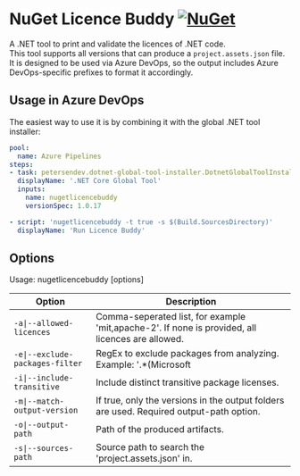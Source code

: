﻿# NuGet Licence Buddy [![NuGet](https://img.shields.io/nuget/v/nuget-license.svg)](https://www.nuget.org/packages/NuGetLicenceBuddy)

A .NET tool to print and validate the licences of .NET code.  
This tool supports all versions that can produce a `project.assets.json` file.  
It is designed to be used via Azure DevOps, so the output includes Azure DevOps-specific prefixes to format it accordingly.

## Usage in Azure DevOps

The easiest way to use it is by combining it with the global .NET tool installer:

```yaml
pool:
  name: Azure Pipelines
steps:
- task: petersendev.dotnet-global-tool-installer.DotnetGlobalToolInstaller.DotnetGlobalToolInstaller@0
  displayName: '.NET Core Global Tool'
  inputs:
    name: nugetlicencebuddy
    versionSpec: 1.0.17

- script: 'nugetlicencebuddy -t true -s $(Build.SourcesDirectory)'
  displayName: 'Run Licence Buddy'
```

## Options

Usage: nugetlicencebuddy [options]

Option                           | Description                                                                                     
-------------------------------- | ------------------------------------------------------------------------------------------------
`-a\|--allowed-licences`         | Comma-seperated list, for example 'mit,apache-2'. If none is provided, all licences are allowed.
`-e\|--exclude-packages-filter` | RegEx to exclude packages from analyzing. Example: '.*(Microsoft|System).*'                    
`-i\|--include-transitive`       | Include distinct transitive package licenses.                                                   
`-m\|--match-output-version`     | If true, only the versions in the output folders are used. Required output-path option.         
`-o\|--output-path`              | Path of the produced artifacts.                                                                 
`-s\|--sources-path`             | Source path to search the 'project.assets.json' in.
